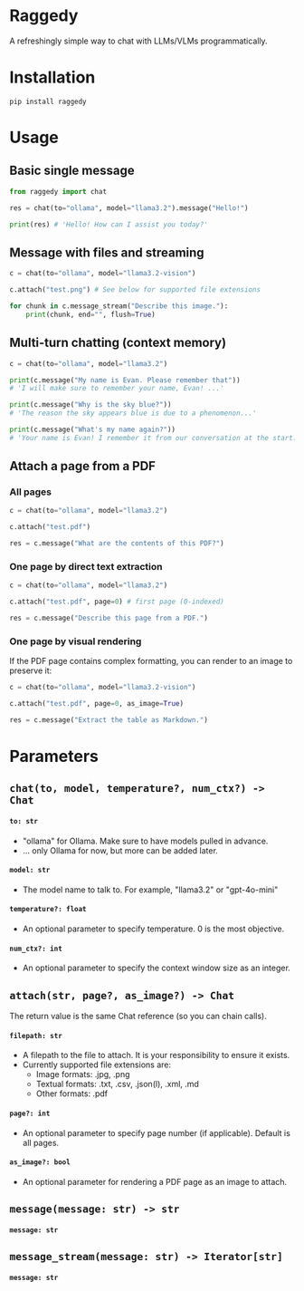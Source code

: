 # Raggedy
A refreshingly simple way to chat with LLMs/VLMs programmatically.

# Installation
```
pip install raggedy
```

# Usage
## Basic single message
```py
from raggedy import chat

res = chat(to="ollama", model="llama3.2").message("Hello!")

print(res) # 'Hello! How can I assist you today?'
```

## Message with files and streaming
```py
c = chat(to="ollama", model="llama3.2-vision")

c.attach("test.png") # See below for supported file extensions

for chunk in c.message_stream("Describe this image."):
    print(chunk, end="", flush=True)
```

## Multi-turn chatting (context memory)
```py
c = chat(to="ollama", model="llama3.2")

print(c.message("My name is Evan. Please remember that"))
# 'I will make sure to remember your name, Evan! ...'

print(c.message("Why is the sky blue?"))
# 'The reason the sky appears blue is due to a phenomenon...'

print(c.message("What's my name again?"))
# 'Your name is Evan! I remember it from our conversation at the start.'
```

## Attach a page from a PDF
### All pages
```py
c = chat(to="ollama", model="llama3.2")

c.attach("test.pdf")

res = c.message("What are the contents of this PDF?")
```

### One page by direct text extraction
```py
c = chat(to="ollama", model="llama3.2")

c.attach("test.pdf", page=0) # first page (0-indexed)

res = c.message("Describe this page from a PDF.")
```

### One page by visual rendering
If the PDF page contains complex formatting, you can render to an image to preserve it:
```py
c = chat(to="ollama", model="llama3.2-vision")

c.attach("test.pdf", page=0, as_image=True)

res = c.message("Extract the table as Markdown.")
```

# Parameters
## `chat(to, model, temperature?, num_ctx?) -> Chat`
#### `to: str`
- "ollama" for Ollama. Make sure to have models pulled in advance.
- ... only Ollama for now, but more can be added later.
#### `model: str`
- The model name to talk to. For example, "llama3.2" or "gpt-4o-mini"
#### `temperature?: float`
- An optional parameter to specify temperature. 0 is the most objective.
#### `num_ctx?: int`
- An optional parameter to specify the context window size as an integer.

## `attach(str, page?, as_image?) -> Chat`
The return value is the same Chat reference (so you can chain calls).
#### `filepath: str`
- A filepath to the file to attach. It is your responsibility to ensure it exists.
- Currently supported file extensions are:
    - Image formats: .jpg, .png
    - Textual formats: .txt, .csv, .json(l), .xml, .md
    - Other formats: .pdf
#### `page?: int`
- An optional parameter to specify page number (if applicable). Default is all pages.
#### `as_image?: bool`
- An optional parameter for rendering a PDF page as an image to attach.

## `message(message: str) -> str`
#### `message: str`

## `message_stream(message: str) -> Iterator[str]`
#### `message: str`
